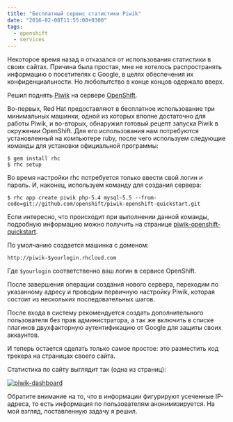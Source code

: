 ```yaml
---
title: "Бесплатный сервис статистики Piwik"
date: "2016-02-08T11:55:00+0300"
tags:
  - openshift
  - services
---
```

Некоторое время назад я отказался от использования статистики в своих сайтах. Причина была простая, мне не хотелось распространять информацию о посетителях с Google, в целях обеспечения их конфиденциальности. Но любопытство в конце концов одержало вверх.

Решил поднять [Piwik](https://piwik.org/ "Piwik") на сервере [OpenShift](https://www.openshift.com/ "OpenShift: PaaS by Red Hat").

Во-первых, Red Hat предоставляют в бесплатное использование три минимальных машинки, одной из которых вполне достаточно для работы Piwik, и во-вторых, обнаружил готовый рецепт запуска Piwik в окружении OpenShift. Для его использования нам потребуются установленный на компьютере ruby, после чего используем следующие команды для установки официальной программы:

```shell
$ gem install rhc
$ rhc setup
```

Во время настройки rhc потребуется только ввести свой логин и пароль. И, наконец, используем команду для создания сервера:

```shell
$ rhc app create piwik php-5.4 mysql-5.5 --from-code=git://github.com/openshift/piwik-openshift-quickstart.git
```

Если интересно, что происходит при выполнении данной команды, подробную информацию можно получить на странице [piwik-openshift-quickstart](https://github.com/openshift/piwik-openshift-quickstart "piwik-openshift-quickstart").

По умолчанию создается машинка с доменом:

```text
http://piwik-$yourlogin.rhcloud.com
```

Где `$yourlogin` соответственно ваш логин в сервисе OpenShift.

После завершения операции создания нового сервера, переходим по указанному адресу и проводим первичную настройку Piwik, которая состоит из нескольких последовательных шагов.

После входа в систему рекомендуется создать дополнительного пользователя без прав администратора, а так же включить в списке плагинов двухфакторную аутентификацию от Google для защиты своих аккаунтов.

И теперь остается сделать только самое простое: это разместить код трекера на страницах своего сайта.

Статистика по сайту выглядит так (одна из страниц):

[![piwik-dashboard](https://static.juev.org/2016/02/piwik-dashboard.png)](https://static.juev.org/2016/02/piwik-dashboard.png "Piwik Dashboard")

Обратите внимание на то, что в информации фигурируют усеченные IP-адреса, то есть информация по пользователям анонимизируется. На мой взгляд, поставленную задачу я решил.
